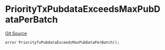 # PriorityTxPubdataExceedsMaxPubDataPerBatch
[Git Source](https://github.com/matter-labs/zksync-contracts/blob/a1506a91fd7e3b73aa6fe10caf12e32f39e26211/contracts/l1-contracts/common/L1ContractErrors.sol)


```solidity
error PriorityTxPubdataExceedsMaxPubDataPerBatch();
```

